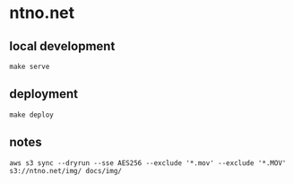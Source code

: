 # ntno.net

## local development
```make serve```

## deployment
```make deploy```

## notes
```aws s3 sync --dryrun --sse AES256 --exclude '*.mov' --exclude '*.MOV' s3://ntno.net/img/ docs/img/```